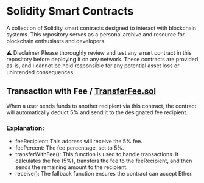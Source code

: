 # Solidity Smart Contracts

A collection of Solidity smart contracts designed to interact with blockchain systems. This repository serves as a personal archive and resource for blockchain enthusiasts and developers.

⚠️ Disclaimer
Please thoroughly review and test any smart contract in this repository before deploying it on any network. These contracts are provided as-is, and I cannot be held responsible for any potential asset loss or unintended consequences.

## Transaction with Fee / [TransferFee.sol](https://github.com/cosmosresident/Smartcontracts/blob/main/TransferFee.sol)
When a user sends funds to another recipient via this contract, the contract will automatically deduct 5% and send it to the designated fee recipient.

### Explanation:
- feeRecipient: This address will receive the 5% fee.
- feePercent: The fee percentage, set to 5%.
- transferWithFee(): This function is used to handle transactions. It calculates the fee (5%), transfers the fee to the feeRecipient, and then sends the remaining amount to the recipient.
- receive(): The fallback function ensures the contract can accept Ether.
